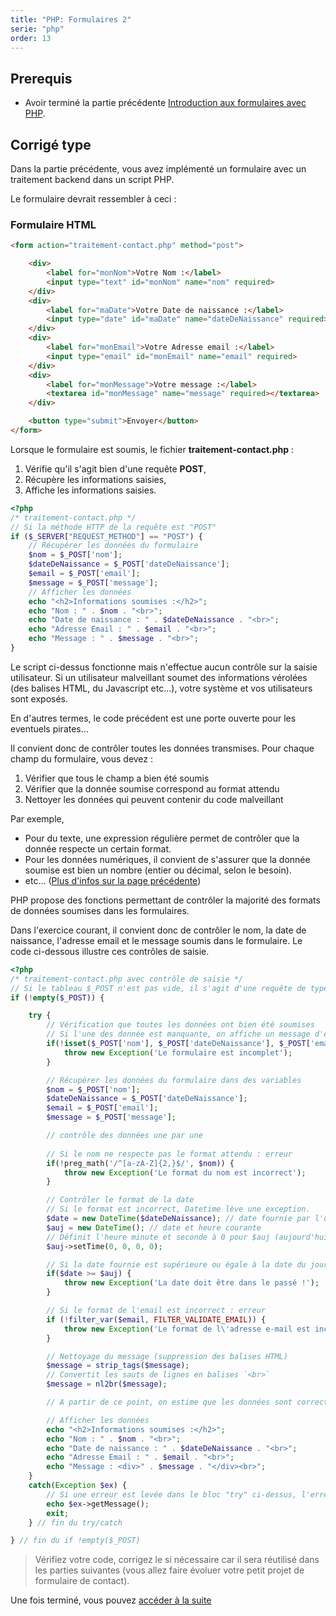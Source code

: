 ```yaml
---
title: "PHP: Formulaires 2"
serie: "php"
order: 13
---
```


## Prerequis

- Avoir terminé la partie précédente [Introduction aux formulaires avec PHP](./formulaires-intro).

## Corrigé type

Dans la partie précédente, vous avez implémenté un formulaire avec un traitement backend dans un script PHP.

Le formulaire devrait ressembler à ceci : 

### Formulaire HTML

```html
<form action="traitement-contact.php" method="post">

    <div>
        <label for="monNom">Votre Nom :</label> 
        <input type="text" id="monNom" name="nom" required> 
    </div>
    <div>
        <label for="maDate">Votre Date de naissance :</label> 
        <input type="date" id="maDate" name="dateDeNaissance" required>  
    </div>
    <div>
        <label for="monEmail">Votre Adresse email :</label> 
        <input type="email" id="monEmail" name="email" required>  
    </div>
    <div>
        <label for="monMessage">Votre message :</label> 
        <textarea id="monMessage" name="message" required></textarea>    
    </div>

    <button type="submit">Envoyer</button>
</form>
```

Lorsque le formulaire est soumis, le fichier **traitement-contact.php** :
1. Vérifie qu'il s'agit bien d'une requête **POST**,
2. Récupère les informations saisies,
3. Affiche les informations saisies.

```php
<?php
/* traitement-contact.php */
// Si la méthode HTTP de la requête est "POST"
if ($_SERVER["REQUEST_METHOD"] == "POST") {
    // Récupérer les données du formulaire
    $nom = $_POST['nom'];
    $dateDeNaissance = $_POST['dateDeNaissance'];
    $email = $_POST['email'];
    $message = $_POST['message'];
    // Afficher les données
    echo "<h2>Informations soumises :</h2>";
    echo "Nom : " . $nom . "<br>";
    echo "Date de naissance : " . $dateDeNaissance . "<br>";
    echo "Adresse Email : " . $email . "<br>";
    echo "Message : " . $message . "<br>";
}
```

Le script ci-dessus fonctionne mais n'effectue aucun contrôle sur la saisie utilisateur. Si un utilisateur malveillant soumet des informations vérolées (des balises HTML, du Javascript etc...), votre système et vos utilisateurs sont exposés.

En d'autres termes, le code précédent est une porte ouverte pour les eventuels pirates...

Il convient donc de contrôler toutes les données transmises. Pour chaque champ du formulaire, vous devez : 
1. Vérifier que tous le champ a bien été soumis
2. Vérifier que la donnée soumise correspond au format attendu
3. Nettoyer les données qui peuvent contenir du code malveillant

Par exemple, 

- Pour du texte, une expression régulière permet de contrôler que la donnée respecte un certain format.
- Pour les données numériques, il convient de s'assurer que la donnée soumise est bien un nombre (entier ou décimal, selon le besoin).
- etc... ([Plus d'infos sur la page précédente](./formulaires-intro))

PHP propose des fonctions permettant de contrôler la majorité des formats de données soumises dans les formulaires.

Dans l'exercice courant, il convient donc de contrôler le nom, la date de naissance, l'adresse email et le message soumis dans le formulaire. Le code ci-dessous illustre ces contrôles de saisie.

```php
<?php
/* traitement-contact.php avec contrôle de saisie */
// Si le tableau $_POST n'est pas vide, il s'agit d'une requête de type POST
if (!empty($_POST)) {

    try {
        // Vérification que toutes les données ont bien été soumises
        // Si l'une des donnée est manquante, on affiche un message d'erreur
        if(!isset($_POST['nom'], $_POST['dateDeNaissance'], $_POST['email'], $_POST['message'])) {
            throw new Exception('Le formulaire est incomplet');
        }

        // Récupérer les données du formulaire dans des variables
        $nom = $_POST['nom'];
        $dateDeNaissance = $_POST['dateDeNaissance'];
        $email = $_POST['email'];
        $message = $_POST['message'];

        // contrôle des données une par une
    
        // Si le nom ne respecte pas le format attendu : erreur
        if(!preg_math('/^[a-zA-Z]{2,}$/', $nom)) {
            throw new Exception('Le format du nom est incorrect');
        }

        // Contrôler le format de la date
        // Si le format est incorrect, Datetime lève une exception.
        $date = new DateTime($dateDeNaissance); // date fournie par l'utilisateur
        $auj = new DateTime(); // date et heure courante
        // Définit l'heure minute et seconde à 0 pour $auj (aujourd'hui)
        $auj->setTime(0, 0, 0, 0);

        // Si la date fournie est supérieure ou égale à la date du jour: erreur
        if($date >= $auj) {
            throw new Exception('La date doit être dans le passé !');
        }

        // Si le format de l'email est incorrect : erreur
        if (!filter_var($email, FILTER_VALIDATE_EMAIL)) {
            throw new Exception('Le format de l\'adresse e-mail est incorrect.');
        }

        // Nettoyage du message (suppression des balises HTML)
        $message = strip_tags($message);
        // Convertit les sauts de lignes en balises `<br>`
        $message = nl2br($message);

        // A partir de ce point, on estime que les données sont correctes (aucune erreur levée)

        // Afficher les données
        echo "<h2>Informations soumises :</h2>";
        echo "Nom : " . $nom . "<br>";
        echo "Date de naissance : " . $dateDeNaissance . "<br>";
        echo "Adresse Email : " . $email . "<br>";
        echo "Message : <div>" . $message . "</div><br>";
    }
    catch(Exception $ex) {
        // Si une erreur est levée dans le bloc "try" ci-dessus, l'erreur correspondante est affichée
        echo $ex->getMessage();
        exit;
    } // fin du try/catch 

} // fin du if !empty($_POST)

```

> Vérifiez votre code, corrigez le si nécessaire car il sera réutilisé dans les parties suivantes (vous allez faire évoluer votre petit projet de formulaire de contact).

Une fois terminé, vous pouvez [accéder à la suite](./formulaires-dao)
